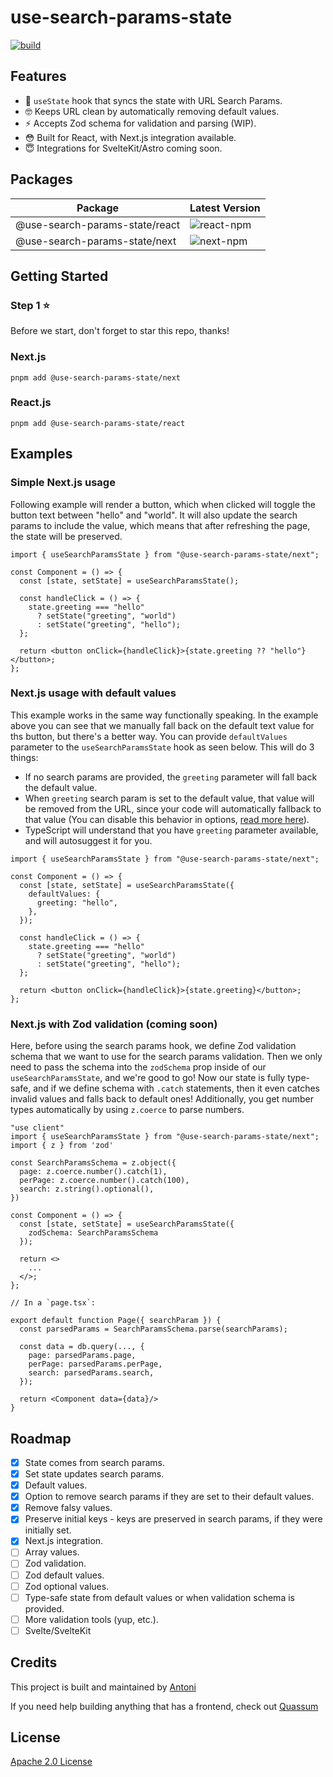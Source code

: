 # use-search-params-state

[![build](https://github.com/bring-shrubbery/use-search-params-state/actions/workflows/ci.yml/badge.svg)](https://github.com/bring-shrubbery/use-search-params-state/actions/workflows/ci.yml)

## Features

- 🚀 `useState` hook that syncs the state with URL Search Params.
- 🤓 Keeps URL clean by automatically removing default values.
- ⚡️ Accepts Zod schema for validation and parsing (WIP).
- 😳 Built for React, with Next.js integration available.
- 😇 Integrations for SvelteKit/Astro coming soon.

## Packages

| Package                        | Latest Version                                                                |
| ------------------------------ | ----------------------------------------------------------------------------- |
| @use-search-params-state/react | ![react-npm](https://img.shields.io/npm/v/%40use-search-params-state%2Freact) |
| @use-search-params-state/next  | ![next-npm](https://img.shields.io/npm/v/%40use-search-params-state%2Fnext)   |

## Getting Started

### Step 1 ⭐️

Before we start, don't forget to star this repo, thanks! 

### Next.js

`pnpm add @use-search-params-state/next`

### React.js

`pnpm add @use-search-params-state/react`

## Examples

### Simple Next.js usage

Following example will render a button, which when clicked will toggle the button text between "hello" and "world". It will also update the search params to include the value, which means that after refreshing the page, the state will be preserved.

```tsx
import { useSearchParamsState } from "@use-search-params-state/next";

const Component = () => {
  const [state, setState] = useSearchParamsState();

  const handleClick = () => {
    state.greeting === "hello"
      ? setState("greeting", "world")
      : setState("greeting", "hello");
  };

  return <button onClick={handleClick}>{state.greeting ?? "hello"}</button>;
};
```

### Next.js usage with default values

This example works in the same way functionally speaking. In the example above you can see that we manually fall back on the default text value for ths button, but there's a better way. You can provide `defaultValues` parameter to the `useSearchParamsState` hook as seen below. This will do 3 things:

- If no search params are provided, the `greeting` parameter will fall back the default value.
- When `greeting` search param is set to the default value, that value will be removed from the URL, since your code will automatically fallback to that value (You can disable this behavior in options, [read more here](/#todo)).
- TypeScript will understand that you have `greeting` parameter available, and will autosuggest it for you.

```tsx
import { useSearchParamsState } from "@use-search-params-state/next";

const Component = () => {
  const [state, setState] = useSearchParamsState({
    defaultValues: {
      greeting: "hello",
    },
  });

  const handleClick = () => {
    state.greeting === "hello"
      ? setState("greeting", "world")
      : setState("greeting", "hello");
  };

  return <button onClick={handleClick}>{state.greeting}</button>;
};
```

### Next.js with Zod validation (coming soon)

Here, before using the search params hook, we define Zod validation schema that we want to use for the search params validation. Then we only need to pass the schema into the `zodSchema` prop inside of our `useSearchParamsState`, and we're good to go! Now our state is fully type-safe, and if we define schema with `.catch` statements, then it even catches invalid values and falls back to default ones! Additionally, you get number types automatically by using `z.coerce` to parse numbers.

```tsx
"use client"
import { useSearchParamsState } from "@use-search-params-state/next";
import { z } from 'zod'

const SearchParamsSchema = z.object({
  page: z.coerce.number().catch(1),
  perPage: z.coerce.number().catch(100),
  search: z.string().optional(),
})

const Component = () => {
  const [state, setState] = useSearchParamsState({
    zodSchema: SearchParamsSchema
  });

  return <>
    ...
  </>;
};

// In a `page.tsx`:

export default function Page({ searchParam }) {
  const parsedParams = SearchParamsSchema.parse(searchParams);

  const data = db.query(..., {
    page: parsedParams.page,
    perPage: parsedParams.perPage,
    search: parsedParams.search,
  });

  return <Component data={data}/>
}
```

## Roadmap

- [x] State comes from search params.
- [x] Set state updates search params.
- [x] Default values.
- [x] Option to remove search params if they are set to their default values.
- [x] Remove falsy values.
- [x] Preserve initial keys - keys are preserved in search params, if they were initially set.
- [x] Next.js integration.
- [ ] Array values.
- [ ] Zod validation.
- [ ] Zod default values.
- [ ] Zod optional values.
- [ ] Type-safe state from default values or when validation schema is provided.
- [ ] More validation tools (yup, etc.).
- [ ] Svelte/SvelteKit

## Credits

This project is built and maintained by [Antoni](https://github.com/bring-shrubbery)

If you need help building anything that has a frontend, check out [Quassum](https://quassum.com)

## License

[Apache 2.0 License](./LICENSE)
